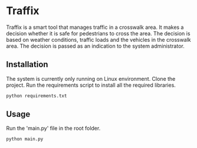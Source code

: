 # Traffix

Traffix is a smart tool that manages traffic in a crosswalk area. It makes a decision whether it is safe for pedestrians to cross the area. The decision is based on weather conditions, traffic loads and the vehicles in the crosswalk area.
The decision is passed as an indication to the system administrator.

## Installation

The system is currently only running on Linux environment.
Clone the project.
Run the requirements script to install all the required libraries.

```bash
python requirements.txt
```

## Usage

Run the 'main.py' file in the root folder.
```bash
python main.py
```
